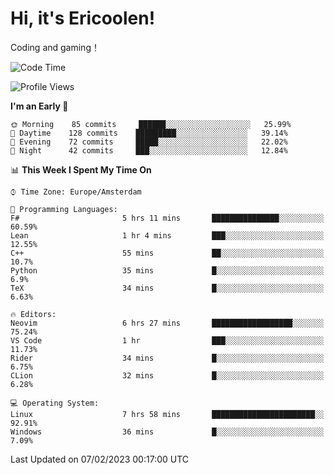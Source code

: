 # Hi, it's Ericoolen!
Coding and gaming！

<!--START_SECTION:waka-->
![Code Time](http://img.shields.io/badge/Code%20Time-663%20hrs%2023%20mins-blue)

![Profile Views](http://img.shields.io/badge/Profile%20Views-17-blue)

**I'm an Early 🐤** 

```text
🌞 Morning    85 commits     ██████░░░░░░░░░░░░░░░░░░░   25.99% 
🌆 Daytime    128 commits    █████████░░░░░░░░░░░░░░░░   39.14% 
🌃 Evening    72 commits     █████░░░░░░░░░░░░░░░░░░░░   22.02% 
🌙 Night      42 commits     ███░░░░░░░░░░░░░░░░░░░░░░   12.84%

```


📊 **This Week I Spent My Time On** 

```text
⌚︎ Time Zone: Europe/Amsterdam

💬 Programming Languages: 
F#                       5 hrs 11 mins       ███████████████░░░░░░░░░░   60.59% 
Lean                     1 hr 4 mins         ███░░░░░░░░░░░░░░░░░░░░░░   12.55% 
C++                      55 mins             ██░░░░░░░░░░░░░░░░░░░░░░░   10.7% 
Python                   35 mins             █░░░░░░░░░░░░░░░░░░░░░░░░   6.9% 
TeX                      34 mins             █░░░░░░░░░░░░░░░░░░░░░░░░   6.63%

🔥 Editors: 
Neovim                   6 hrs 27 mins       ██████████████████░░░░░░░   75.24% 
VS Code                  1 hr                ███░░░░░░░░░░░░░░░░░░░░░░   11.73% 
Rider                    34 mins             █░░░░░░░░░░░░░░░░░░░░░░░░   6.75% 
CLion                    32 mins             █░░░░░░░░░░░░░░░░░░░░░░░░   6.28%

💻 Operating System: 
Linux                    7 hrs 58 mins       ███████████████████████░░   92.91% 
Windows                  36 mins             █░░░░░░░░░░░░░░░░░░░░░░░░   7.09%

```


 Last Updated on 07/02/2023 00:17:00 UTC
<!--END_SECTION:waka-->

